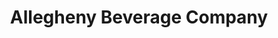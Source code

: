 ---
title: "Allegheny Beverage Company"
url: /fairview/allegheny-beverage-company/
shop: beverages
---